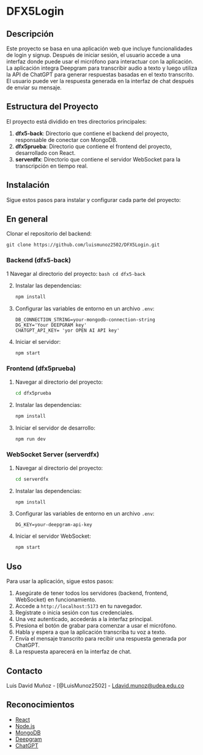 # DFX5Login

## Descripción
Este proyecto se basa en una aplicación web que incluye funcionalidades de login y signup. Después de iniciar sesión, el usuario accede a una interfaz donde puede usar el micrófono para interactuar con la aplicación. La aplicación integra Deepgram para transcribir audio a texto y luego utiliza la API de ChatGPT para generar respuestas basadas en el texto transcrito. El usuario puede ver la respuesta generada en la interfaz de chat después de enviar su mensaje.


## Estructura del Proyecto
El proyecto está dividido en tres directorios principales:

1. **dfx5-back**: Directorio que contiene el backend del proyecto, responsable de conectar con MongoDB.
2. **dfx5prueba**: Directorio que contiene el frontend del proyecto, desarrollado con React.
3. **serverdfx**: Directorio que contiene el servidor WebSocket para la transcripción en tiempo real.

## Instalación
Sigue estos pasos para instalar y configurar cada parte del proyecto:


## En general
 Clonar el repositorio del backend:
   
    git clone https://github.com/luismunoz2502/DFX5Login.git
 


### Backend (dfx5-back)


1 Navegar al directorio del proyecto:
    ```bash
    cd dfx5-back
    ```

2. Instalar las dependencias:
    ```bash
    npm install
    ```

3. Configurar las variables de entorno en un archivo `.env`:
    ```env
    DB_CONNECTION_STRING=your-mongodb-connection-string
    DG_KEY='Your DEEPGRAM key'
    CHATGPT_API_KEY= 'yor OPEN AI API key'
    ```

1. Iniciar el servidor:
    ```bash
    npm start
    ```

### Frontend (dfx5prueba)


1. Navegar al directorio del proyecto:
    ```bash
    cd dfx5prueba
    ```

2. Instalar las dependencias:
    ```bash
    npm install
    ```

3. Iniciar el servidor de desarrollo:
    ```bash
    npm run dev
    ```

### WebSocket Server (serverdfx)


1. Navegar al directorio del proyecto:
    ```bash
    cd serverdfx
    ```

2. Instalar las dependencias:
    ```bash
    npm install
    ```

3. Configurar las variables de entorno en un archivo `.env`:
    ```env
   DG_KEY=your-deepgram-api-key
    ```

4. Iniciar el servidor WebSocket:
    ```bash
    npm start
    ```

## Uso
Para usar la aplicación, sigue estos pasos:

1. Asegúrate de tener todos los servidores (backend, frontend, WebSocket) en funcionamiento.
2. Accede a `http://localhost:5173` en tu navegador.
3. Regístrate o inicia sesión con tus credenciales.
4. Una vez autenticado, accederás a la interfaz principal.
5. Presiona el botón de grabar para comenzar a usar el micrófono.
6. Habla y espera a que la aplicación transcriba tu voz a texto.
7. Envía el mensaje transcrito para recibir una respuesta generada por ChatGPT.
8. La respuesta aparecerá en la interfaz de chat.

## Contacto
Luis David Muñoz - [@LuisMunoz2502] - Ldavid.munoz@udea.edu.co

## Reconocimientos
- [React](https://reactjs.org/)
- [Node.js](https://nodejs.org/)
- [MongoDB](https://www.mongodb.com/)
- [Deepgram](https://www.deepgram.com/)
- [ChatGPT](https://www.openai.com/chatgpt)
